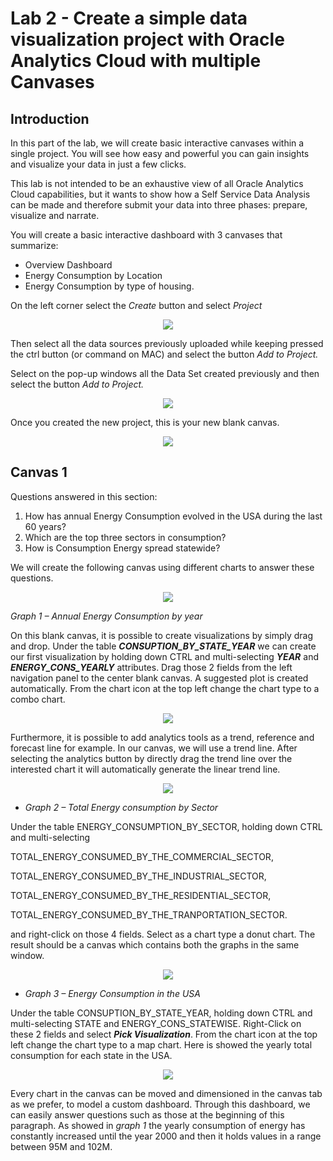# Lab 2 - Create a simple data visualization project with Oracle Analytics Cloud with multiple Canvases

## Introduction
In this part of the lab, we will create basic interactive canvases within a single project. You will see how easy and powerful you can gain insights and visualize your data in just a few clicks. 

This lab is not intended to be an exhaustive view of all Oracle Analytics Cloud capabilities, but it wants to show how a Self Service Data Analysis can be made and therefore submit your data into three phases: prepare, visualize and narrate.

You will create a basic interactive dashboard with 3 canvases that summarize:
- Overview Dashboard
- Energy Consumption by Location
- Energy Consumption by type of housing.

On the left corner select the _Create_ button and select _Project_
<div style="text-align:center"><img src="./images/lab2_image1.png" /></div>

Then select all the data sources previously uploaded while keeping pressed the ctrl button (or command on MAC) and select the button _Add to Project._

Select on the pop-up windows all the Data Set created previously and then select the button _Add to Project._

<div style="text-align:center"><img src="./images/lab2_image2.png" /></div>

Once you created the new project, this is your new blank canvas.

<div style="text-align:center"><img src="./images/lab2_image3.png" /></div>

## Canvas 1
Questions answered in this section:
1. How has annual Energy Consumption evolved in the USA during the last 60 years?
2. Which are the top three sectors in consumption?
3. How is Consumption Energy spread statewide?

We will create the following canvas using different charts to answer these questions.

<div style="text-align:center"><img src="./images/lab2_image4.png" /></div>

_Graph 1 – Annual Energy Consumption by year_

On this blank canvas, it is possible to create visualizations by simply drag and drop. Under the table _**CONSUPTION_BY_STATE_YEAR**_ we can create our first visualization by holding down CTRL and multi-selecting _**YEAR**_ and _**ENERGY_CONS_YEARLY**_ attributes. Drag those 2 fields from the left navigation panel to the center blank canvas. A suggested plot is created automatically. From the chart icon at the top left change the chart type to a combo chart. 

<div style="text-align:center"><img src="./images/lab2_image5.png" /></div>

Furthermore, it is possible to add analytics tools as a trend, reference and forecast line for example. In our canvas, we will use a trend line. After selecting the analytics button by directly drag the trend line over the interested chart it will automatically generate the linear trend line.

<div style="text-align:center"><img src="./images/lab2_image6.png" /></div>

- _Graph 2 – Total Energy consumption by Sector_

Under the table ENERGY_CONSUMPTION_BY_SECTOR, holding down CTRL and multi-selecting 

TOTAL_ENERGY_CONSUMED_BY_THE_COMMERCIAL_SECTOR, 

TOTAL_ENERGY_CONSUMED_BY_THE_INDUSTRIAL_SECTOR, 

TOTAL_ENERGY_CONSUMED_BY_THE_RESIDENTIAL_SECTOR,

TOTAL_ENERGY_CONSUMED_BY_THE_TRANPORTATION_SECTOR.

and right-click on those 4 fields. Select as a chart type a donut chart. The result should be a canvas which contains both the graphs in the same window.

<div style="text-align:center"><img src="./images/lab2_image7.png" /></div>

- _Graph 3 – Energy Consumption in the USA_

Under the table CONSUPTION_BY_STATE_YEAR, holding down CTRL and multi-selecting STATE and ENERGY_CONS_STATEWISE. Right-Click on these 2 fields and select _**Pick Visualization**_. From the chart icon at the top left change the chart type to a map chart. Here is showed the yearly total consumption for each state in the USA.

<div style="text-align:center"><img src="./images/lab2_image8.png" /></div>

Every chart in the canvas can be moved and dimensioned in the canvas tab as we prefer, to model a custom dashboard. Through this dashboard, we can easily answer questions such as those at the beginning of this paragraph. As showed in _graph 1_ the yearly consumption of energy has constantly increased until the year 2000 and then it holds values in a range between 95M and 102M.